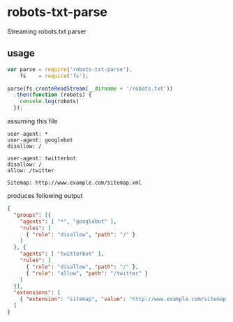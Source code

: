 # robots-txt-parse

Streaming robots.txt parser

## usage

```js
var parse = require('robots-txt-parse'),
    fs    = require('fs');

parse(fs.createReadStream(__dirname + '/robots.txt'))
  .then(function (robots) {
    console.log(robots)
  });

```
assuming this file
```
user-agent: *
user-agent: googlebot
disallow: /

user-agent: twitterbot
disallow: /
allow: /twitter

Sitemap: http://www.example.com/sitemap.xml
```
produces following output
```json
{
  "groups": [{
    "agents": [ "*", "googlebot" ],
    "rules": [
      { "rule": "disallow", "path": "/" }
    ]
  }, {
    "agents": [ "twitterbot" ],
    "rules": [
      { "rule": "disallow", "path": "/" },
      { "rule": "allow", "path": "/twitter" }
    ]
  }],
  "extensions": [
    { "extension": "sitemap", "value": "http://www.example.com/sitemap.xml" }
  ]
}
```